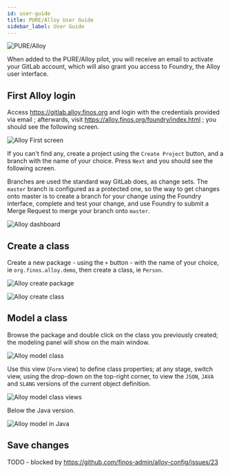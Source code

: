 ```yaml
---
id: user-guide
title: PURE/Alloy User Guide
sidebar_label: User Guide
---
```

![PURE/Alloy](assets/purealloy-logo.png)

When added to the PURE/Alloy pilot, you will receive an email to activate your GitLab account, which will also grant you access to Foundry, the Alloy user interface.

## First Alloy login
Access https://gitlab.alloy.finos.org and login with the credentials provided via email ; afterwards, visit https://alloy.finos.org/foundry/index.html ; you should see the following screen.

![Alloy First screen](https://github.com/finos-admin/alloy-config/raw/master/docs/alloy-first-screen.png)

If you can't find any, create a project using the `Create Project` button, and a branch with the name of your choice. Press `Next` and you should see the following screen.

Branches are used the standard way GitLab does, as change sets. The `master` branch is configured as a protected one, so the way to get changes onto master is to create a branch for your change using the Foundry interface, complete and test your change, and use Foundry to submit a Merge Request to merge your branch onto `master`.

![Alloy dashboard](https://github.com/finos-admin/alloy-config/raw/master/docs/alloy-dashboard.png)

## Create a class

Create a new package - using the `+` button - with the name of your choice, ie `org.finos.alloy.demo`, then create a class, ie `Person`.

![Alloy create package](https://github.com/finos-admin/alloy-config/raw/master/docs/create-package.png)

![Alloy create class](https://github.com/finos-admin/alloy-config/raw/master/docs/create-class.png)

## Model a class

Browse the package and double click on the class you previously created; the modeling panel will show on the main window.

![Alloy model class](https://github.com/finos-admin/alloy-config/raw/master/docs/model-person.png)

Use this view (`Form` view) to define class properties; at any stage, switch view, using the drop-down on the top-right corner, to view the `JSON`, `JAVA` and `SLANG` versions of the current object definition.

![Alloy model class views](https://github.com/finos-admin/alloy-config/raw/master/docs/model-person-views.png)

Below the Java version.

![Alloy model in Java](https://github.com/finos-admin/alloy-config/raw/master/docs/model-person-java.png)

## Save changes
TODO - blocked by https://github.com/finos-admin/alloy-config/issues/23
